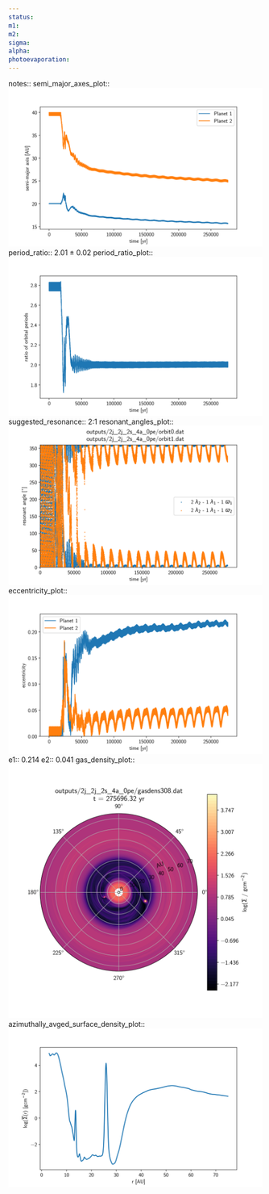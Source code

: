 ```yaml
---
status:
m1:
m2:
sigma:
alpha:
photoevaporation:
---
```


notes::
semi_major_axes_plot:: ![semi_major_axes_2j_2j_2s_4a_0pe.png](plots/semi_major_axes/semi_major_axes_2j_2j_2s_4a_0pe.png)
period_ratio:: 2.01 ± 0.02
period_ratio_plot:: ![period_ratio_2j_2j_2s_4a_0pe.png](plots/period_ratio/period_ratio_2j_2j_2s_4a_0pe.png)
suggested_resonance:: 2:1
resonant_angles_plot:: ![resonant_angles_2j_2j_2s_4a_0pe.png](plots/resonant_angles/resonant_angles_2j_2j_2s_4a_0pe.png)
eccentricity_plot:: ![eccentricity_2j_2j_2s_4a_0pe.png](plots/eccentricity/eccentricity_2j_2j_2s_4a_0pe.png)
e1:: 0.214
e2:: 0.041
gas_density_plot:: ![gas_density_2j_2j_2s_4a_0pe.png](plots/gas_density/gas_density_2j_2j_2s_4a_0pe.png)
azimuthally_avged_surface_density_plot:: ![azimuthally_avged_surface_density_2j_2j_2s_4a_0pe.png](plots/azimuthally_avged_surface_density/azimuthally_avged_surface_density_2j_2j_2s_4a_0pe.png)
